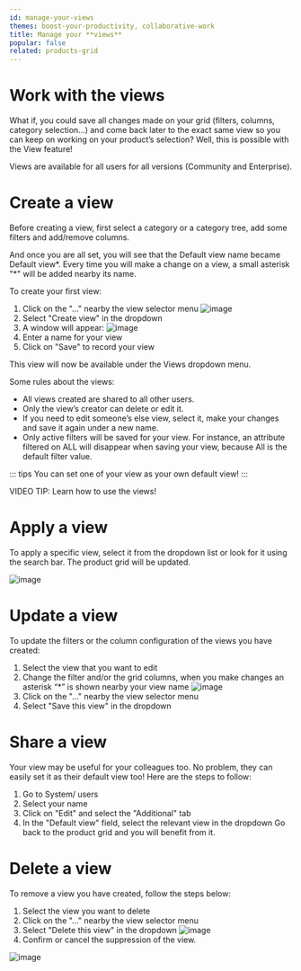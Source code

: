```yaml
---
id: manage-your-views
themes: boost-your-productivity, collaborative-work
title: Manage your **views**
popular: false
related: products-grid
---
```


# Work with the views

What if, you could save all changes made on your grid (filters, columns, category selection...) and come back later to the exact same view so you can keep on working on your product’s selection? Well, this is possible with the View feature!

Views are available for all users for all versions (Community and Enterprise).

# Create a view

Before creating a view, first select a category or a category tree, add some filters and add/remove columns.

And once you are all set, you will see that the Default view name became Default view*. Every time you will make a change on a view, a small asterisk "\*" will be added nearby its name.

To create your first view:
1.  Click on the "..." nearby the view selector menu
![image](../img/dummy.png)
1.  Select "Create view" in the dropdown
1.  A window will appear:
![image](../img/dummy.png)
1.  Enter a name for your view
1.  Click on "Save" to record your view

This view will now be available under the Views dropdown menu.

Some rules about the views:
- All views created are shared to all other users.
- Only the view’s creator can delete or edit it.
- If you need to edit someone’s else view, select it, make your changes and save it again under a new name.
- Only active filters will be saved for your view. For instance, an attribute filtered on ALL will disappear when saving your view, because All is the default filter value.

::: tips
You can set one of your view as your own default view!
:::

VIDEO TIP: Learn how to use the views!

# Apply a view

To apply a specific view, select it from the dropdown list or look for it using the search bar. The product grid will be updated.

![image](../img/dummy.png)

# Update a view

To update the filters or the column configuration of the views you have created:
1.  Select the view that you want to edit
1.  Change the filter and/or the grid columns, when you make changes an asterisk “\*” is shown nearby your view name
![image](../img/dummy.png)
1.  Click on the "..." nearby the view selector menu
1.  Select "Save this view" in the dropdown

# Share a view

Your view may be useful for your colleagues too. No problem, they can easily set it as their default view too!
Here are the steps to follow:
1. Go to System/ users
1. Select your name
1. Click on "Edit" and select the "Additional" tab
1. In the "Default view" field, select the relevant view in the dropdown
Go back to the product grid and you will benefit from it.

# Delete a view

To remove a view you have created, follow the steps below:
1.  Select the view you want to delete
1.  Click on the "..." nearby the view selector menu
1.  Select "Delete this view" in the dropdown
![image](../img/dummy.png)
1.  Confirm or cancel the suppression of the view.

![image](../img/dummy.png)
